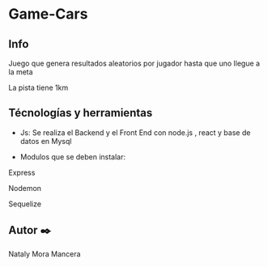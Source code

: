 # Game-Cars

## Info

Juego que genera resultados aleatorios por jugador hasta que uno llegue a la meta

La pista tiene 1km



## Técnologías y herramientas

* Js: Se realiza el Backend y el Front End con node.js , react y base de datos en Mysql


* Modulos que se deben instalar:

Express

Nodemon

Sequelize


## Autor ✒️

Nataly Mora Mancera
